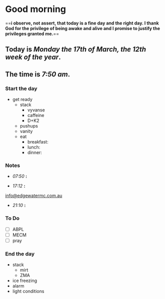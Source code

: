 # Good morning

==**i observe, not assert, that today is a fine day and the right day. I thank God for the privilege of being awake and alive and I promise to justify the privileges granted me.**==

## Today is ***Monday the 17th of March, the 12th week of the year***.
## The time is ***7:50 am***.
### Start the day
* get ready
	* stack
		* vyvanse
		* caffeine
		* D+K2
	* pushups
	* vanity
	* eat
		* breakfast:
		* lunch:
		* dinner:


### Notes

* *07:50* **:**   

* *17:12* **:**   















info@edgewatermc.com.au

* *21:10* **:**   


### To Do

- [ ] ABPL
- [ ] MECM
- [ ] pray

### End the day
* stack
	* mirt
	* ZMA
* ice freezing
* alarm
* light conditions


